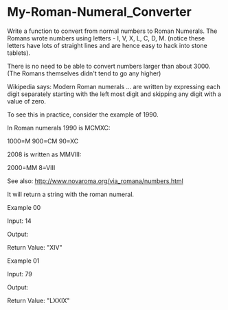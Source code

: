 # My-Roman-Numeral_Converter
Write a function to convert from normal numbers to Roman Numerals.  The Romans wrote numbers using letters - I, V, X, L, C, D, M. (notice these letters have lots of straight lines and are hence easy to hack into stone tablets).

There is no need to be able to convert numbers larger than about 3000. (The Romans themselves didn't tend to go any higher)

Wikipedia says: Modern Roman numerals ... are written by expressing each digit separately starting with the left most digit and skipping any digit with a value of zero.

To see this in practice, consider the example of 1990.

In Roman numerals 1990 is MCMXC:

1000=M 900=CM 90=XC

2008 is written as MMVIII:

2000=MM 8=VIII

See also: http://www.novaroma.org/via_romana/numbers.html

It will return a string with the roman numeral.


Example 00
  
  Input: 14
  
  Output:
  
  Return Value: "XIV"

Example 01
  
  Input: 79
  
  Output:
  
  Return Value: "LXXIX"
